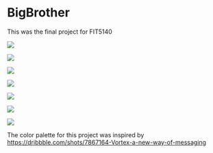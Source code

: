 # BigBrother

This was the final project for FIT5140

![](Images/Intro.gif)

![](Images/Login.png)

![](Images/Register.png)

![](Images/Home.gif)

![](Images/Unrecognized.png)

![](Images/Add_new.png)

![](Images/Recognized.png)

The color palette for this project was inspired by https://dribbble.com/shots/7867164-Vortex-a-new-way-of-messaging  
